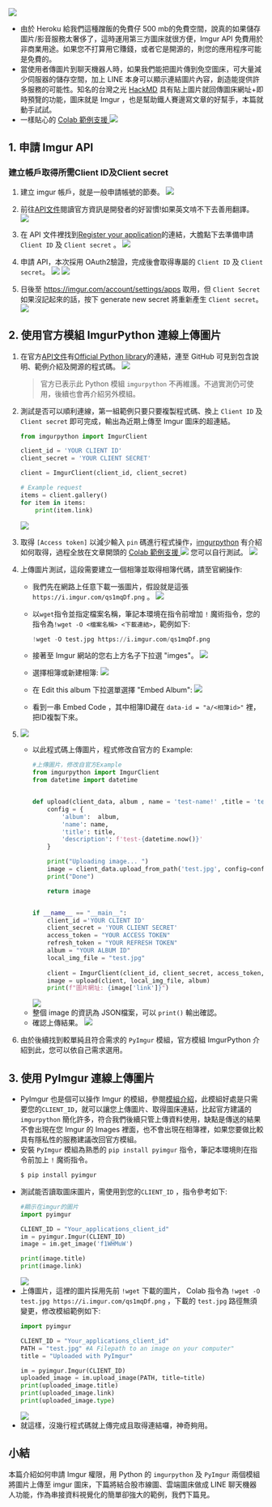 ![](https://i.imgur.com/TObAcnW.png)
- 由於 Heroku 給我們這種蹭飯的免費仔 500 mb的免費空間，說真的如果儲存圖片/影音服務太奢侈了，這時運用第三方圖床就很方便，Imgur API 免費用於非商業用途。如果您不打算用它賺錢，或者它是開源的，則您的應用程序可能是免費的。
- 當使用者傳圖片到聊天機器人時，如果我們能把圖片傳到免空圖床，可大量減少伺服器的儲存空間，加上 LINE 本身可以顯示連結圖片內容，創造能提供許多服務的可能性。知名的台灣之光 [HackMD](https://hackmd.io/) 具有貼上圖片就回傳圖床網址+即時預覽的功能，圖床就是 Imgur ，也是幫助鐵人賽邊寫文章的好幫手，本篇就動手試試。
- 一樣貼心的 [Colab 範例支援 ![](https://i.imgur.com/pQnQ4tG.png)](https://colab.research.google.com/drive/1yac6Q4PdSgxii3SqtMarcBnVxu6aZoPl?usp=sharing)


## 1. 申請 Imgur API

### 建立帳戶取得所需Client ID及Client secret
1. 建立 imgur 帳戶，就是一般申請帳號的節奏。
    ![](https://i.imgur.com/IUVJlIp.png)
    
2. 前往[API文件](https://apidocs.imgur.com/?version=latest)閱讀官方資訊是開發者的好習慣!如果英文啃不下去善用翻譯。
    ![](https://i.imgur.com/i5bkQUQ.png)
3. 在 API 文件裡找到[Register your application](https://api.imgur.com/oauth2/addclient)的連結，大膽點下去準備申請 `Client ID` 及 `Client secret` 。
    ![](https://i.imgur.com/tknbdz3.png)
4. 申請 API，本次採用 OAuth2驗證，完成後會取得專屬的 `Client ID` 及 `Client secret`。
    ![](https://i.imgur.com/r4RxYlb.png)
    ![](https://i.imgur.com/Mg6zBsN.png)
5. 日後至 https://imgur.com/account/settings/apps 取用，但 `Client Secret` 如果沒記起來的話，按下 generate new secret 將重新產生 `Client secret`。
    ![](https://i.imgur.com/0pR8xeX.png)

## 2. 使用官方模組 ImgurPython 連線上傳圖片
1. 在官方[API文件](https://apidocs.imgur.com/?version=latest)有[Official Python library](https://github.com/Imgur/imgurpython)的連結，連至 GitHub 可見到包含說明、範例介紹及開源的程式碼。
    ![](https://i.imgur.com/gGnMrGY.png)
    > 官方已表示此 Python 模組 `imgurpython` 不再維護。不過實測仍可使用，後續也會再介紹另外模組。

9. 測試是否可以順利連線，第一組範例只要只要複製程式碼、換上 `Client ID` 及 `Client secret` 即可完成，輸出為近期上傳至 Imgur 圖床的超連結。
    
    ```python
    from imgurpython import ImgurClient

    client_id = 'YOUR CLIENT ID'
    client_secret = 'YOUR CLIENT SECRET'

    client = ImgurClient(client_id, client_secret)

    # Example request
    items = client.gallery()
    for item in items:
        print(item.link)
    ```
    ![](https://i.imgur.com/7zK1YOm.png)
7. 取得 `[Access token]` 以減少輸入 `pin` 碼進行程式操作，[imgurpython](https://github.com/Imgur/imgurpython) 有介紹如何取得，過程全放在文章開頭的 [Colab 範例支援 ![](https://i.imgur.com/pQnQ4tG.png)](https://colab.research.google.com/drive/1yac6Q4PdSgxii3SqtMarcBnVxu6aZoPl?usp=sharing) 您可以自行測試。
    ![](https://i.imgur.com/5OY15vA.png)

9. 上傳圖片測試，這段需要建立一個相簿並取得相簿代碼，請至官網操作:
    - 我們先在網路上任意下載一張圖片，假設就是這張`https://i.imgur.com/qs1mqDf.png` 。
      ![](https://i.imgur.com/qs1mqDf.png)
    - 以`wget`指令並指定檔案名稱，筆記本環境在指令前增加 `!` 魔術指令，您的指令為`!wget -O <檔案名稱> <下載連結>`，範例如下:
      ```python
      !wget -O test.jpg https://i.imgur.com/qs1mqDf.png
      ```

    - 接著至 Imgur 網站的您右上方名子下拉選 "imges"。
      ![](https://i.imgur.com/g05YYsE.png)
    - 選擇相簿或新建相簿:
      ![](https://i.imgur.com/B5HlYoV.png)
    - 在 Edit this album 下拉選單選擇 "Embed Album":
      ![](https://i.imgur.com/kngtt03.png)
    - 看到一串 Embed Code ，其中相簿ID藏在 `data-id = "a/<相簿id>"` 裡，把ID複製下來。 
4. 
      ![](https://i.imgur.com/HsVbhxs.png)
    - 以此程式碼上傳圖片，程式修改自官方的 Example:
        ```python
        #上傳圖片，修改自官方Example
        from imgurpython import ImgurClient
        from datetime import datetime


        def upload(client_data, album , name = 'test-name!' ,title = 'test-title' ):
            config = {
                'album':  album,
                'name': name,
                'title': title,
                'description': f'test-{datetime.now()}'
            }

            print("Uploading image... ")
            image = client_data.upload_from_path('test.jpg', config=config, anon=False)
            print("Done")

            return image


        if __name__ == "__main__":
            client_id ='YOUR CLIENT ID'
            client_secret = 'YOUR CLIENT SECRET'
            access_token = "YOUR ACCESS TOKEN"
            refresh_token = "YOUR REFRESH TOKEN"
            album = "YOUR ALBUM ID"
            local_img_file = "test.jpg"
            
            client = ImgurClient(client_id, client_secret, access_token, refresh_token)
            image = upload(client, local_img_file, album)
            print(f"圖片網址: {image['link']}")
        ```
        ![](https://i.imgur.com/EvlHgSG.png)
    - 整個 image 的資訊為 JSON檔案，可以 `print()` 輸出確認。
    - 確認上傳結果。
      ![](https://i.imgur.com/AkTdX5M.png)


 
      


9. 由於後續找到較單純且符合需求的 `PyImgur` 模組，官方模組 ImgurPython 介紹到此，您可以依自己需求選用。

## 3. 使用 PyImgur 連線上傳圖片

- PyImgur 也是個可以操作 Imgur 的模組，參閱[模組介紹](https://pyimgur.readthedocs.io/en/latest/)，此模組好處是只需要您的`CLIENT_ID`，就可以讓您上傳圖片、取得圖床連結，比起官方建議的 `imgurpython` 簡化許多，符合我們後續只管上傳資料使用，缺點是傳送的結果不會出現在您 Imgur 的 Images 裡面，也不會出現在相簿裡，如果您要做比較具有隱私性的服務建議改回官方模組。
- 安裝 `PyImgur` 模組為熟悉的 `pip install pyimgur` 指令，筆記本環境則在指令前加上 `!` 魔術指令。
    ```python
    $ pip install pyimgur
    ```
- 測試能否讀取圖床圖片，需使用到您的`CLIENT_ID` ，指令參考如下:
    ```python
    #顯示在imgur的圖片
    import pyimgur

    CLIENT_ID = "Your_applications_client_id"
    im = pyimgur.Imgur(CLIENT_ID)
    image = im.get_image('f1WHMuW')

    print(image.title) 
    print(image.link)
    ```
    ![](https://i.imgur.com/6NVAcVk.png)
- 上傳圖片，這裡的圖片採用先前 `!wget` 下載的圖片， Colab 指令為 `!wget -O test.jpg https://i.imgur.com/qs1mqDf.png` ，下載的 `test.jpg` 路徑無須變更，修改模組範例如下:
    ```python
    import pyimgur

    CLIENT_ID = "Your_applications_client_id"
    PATH = "test.jpg" #A Filepath to an image on your computer"
    title = "Uploaded with PyImgur"

    im = pyimgur.Imgur(CLIENT_ID)
    uploaded_image = im.upload_image(PATH, title=title)
    print(uploaded_image.title)
    print(uploaded_image.link)
    print(uploaded_image.type)
    ```
    ![](https://i.imgur.com/haVhnIx.png)
- 就這樣，沒幾行程式碼就上傳完成且取得連結囉，神奇夠用。

## 小結
本篇介紹如何申請 Imgur 權限，用 Python 的 `imgurpython` 及 `PyImgur` 兩個模組將圖片上傳至 imgur 圖床，下篇將結合股市線圖、雲端圖床做成 LINE 聊天機器人功能，作為串接資料視覺化的簡單卻強大的範例，我們下篇見。
